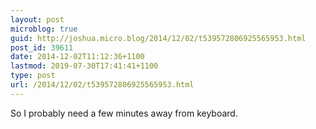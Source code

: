 ```yaml
---
layout: post
microblog: true
guid: http://joshua.micro.blog/2014/12/02/t539572806925565953.html
post_id: 39611
date: 2014-12-02T11:12:36+1100
lastmod: 2019-07-30T17:41:41+1100
type: post
url: /2014/12/02/t539572806925565953.html
---
```

So I probably need a few minutes away from keyboard.
